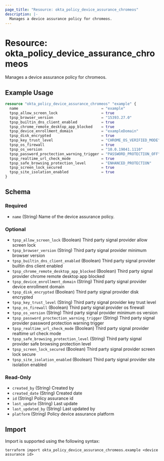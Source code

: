 ```yaml
---
page_title: "Resource: okta_policy_device_assurance_chromeos"
description: |-
  Manages a device assurance policy for chromeos.
---
```


# Resource: okta_policy_device_assurance_chromeos

Manages a device assurance policy for chromeos.

## Example Usage

```terraform
resource "okta_policy_device_assurance_chromeos" "example" {
  name                                      = "example"
  tpsp_allow_screen_lock                    = true
  tpsp_browser_version                      = "15393.27.0"
  tpsp_builtin_dns_client_enabled           = true
  tpsp_chrome_remote_desktop_app_blocked    = true
  tpsp_device_enrollment_domain             = "exampleDomain"
  tpsp_disk_encrypted                       = true
  tpsp_key_trust_level                      = "CHROME_OS_VERIFIED_MODE"
  tpsp_os_firewall                          = true
  tpsp_os_version                           = "10.0.19041.1110"
  tpsp_password_proctection_warning_trigger = "PASSWORD_PROTECTION_OFF"
  tpsp_realtime_url_check_mode              = true
  tpsp_safe_browsing_protection_level       = "ENHANCED_PROTECTION"
  tpsp_screen_lock_secured                  = true
  tpsp_site_isolation_enabled               = true
}
```

<!-- schema generated by tfplugindocs -->
## Schema

### Required

- `name` (String) Name of the device assurance policy.

### Optional

- `tpsp_allow_screen_lock` (Boolean) Third party signal provider allow screen lock
- `tpsp_browser_version` (String) Third party signal provider minimum browser version
- `tpsp_builtin_dns_client_enabled` (Boolean) Third party signal provider builtin dns client enabled
- `tpsp_chrome_remote_desktop_app_blocked` (Boolean) Third party signal provider chrome remote desktop app blocked
- `tpsp_device_enrollment_domain` (String) Third party signal provider device enrollment domain
- `tpsp_disk_encrypted` (Boolean) Third party signal provider disk encrypted
- `tpsp_key_trust_level` (String) Third party signal provider key trust level
- `tpsp_os_firewall` (Boolean) Third party signal provider os firewall
- `tpsp_os_version` (String) Third party signal provider minimum os version
- `tpsp_password_proctection_warning_trigger` (String) Third party signal provider password protection warning trigger
- `tpsp_realtime_url_check_mode` (Boolean) Third party signal provider realtime url check mode
- `tpsp_safe_browsing_protection_level` (String) Third party signal provider safe browsing protection level
- `tpsp_screen_lock_secured` (Boolean) Third party signal provider screen lock secure
- `tpsp_site_isolation_enabled` (Boolean) Third party signal provider site isolation enabled

### Read-Only

- `created_by` (String) Created by
- `created_date` (String) Created date
- `id` (String) Policy assurance id
- `last_update` (String) Last update
- `last_updated_by` (String) Last updated by
- `platform` (String) Policy device assurance platform

## Import

Import is supported using the following syntax:

```shell
terraform import okta_policy_device_assurance_chromeos.example <device assurance id>
```
